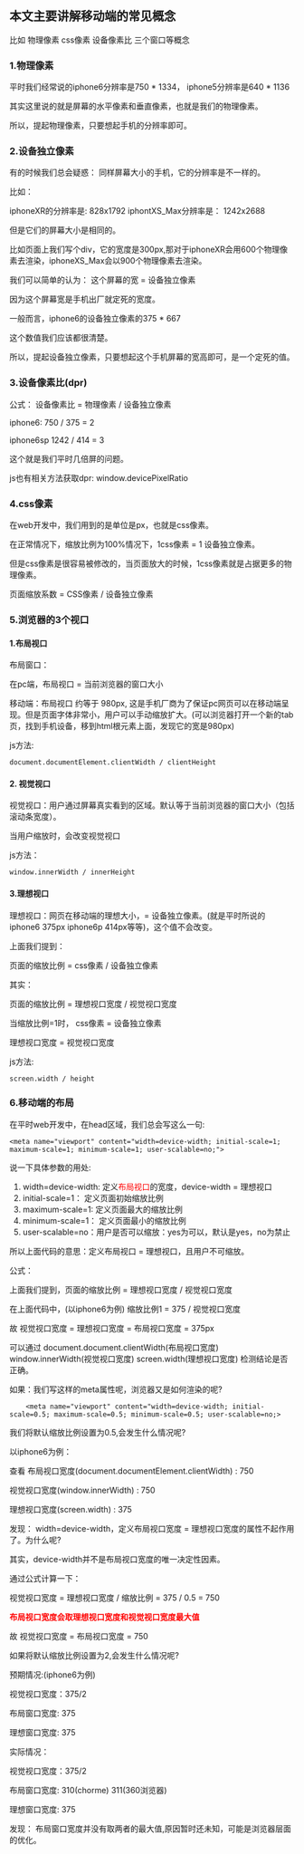 ## 本文主要讲解移动端的常见概念

比如 物理像素 css像素 设备像素比 三个窗口等概念

### 1.物理像素

平时我们经常说的iphone6分辨率是750 * 1334， iphone5分辨率是640 * 1136

其实这里说的就是屏幕的水平像素和垂直像素，也就是我们的物理像素。

所以，提起物理像素，只要想起手机的分辨率即可。

### 2.设备独立像素

有的时候我们总会疑惑： 同样屏幕大小的手机，它的分辨率是不一样的。

比如：

iphoneXR的分辨率是: 828x1792
iphontXS_Max分辨率是：  1242x2688

但是它们的屏幕大小是相同的。

比如页面上我们写个div，它的宽度是300px,那对于iphoneXR会用600个物理像素去渲染，iphoneXS_Max会以900个物理像素去渲染。

我们可以简单的认为： 这个屏幕的宽 = 设备独立像素

因为这个屏幕宽是手机出厂就定死的宽度。

一般而言，iphone6的设备独立像素的375 * 667

这个数值我们应该都很清楚。

所以，提起设备独立像素，只要想起这个手机屏幕的宽高即可，是一个定死的值。

### 3.设备像素比(dpr)

公式： 设备像素比 = 物理像素 / 设备独立像素

iphone6: 750 / 375 = 2

iphone6sp 1242 / 414 = 3

这个就是我们平时几倍屏的问题。

js也有相关方法获取dpr: window.devicePixelRatio

### 4.css像素

在web开发中，我们用到的是单位是px，也就是css像素。

在正常情况下，缩放比例为100%情况下，1css像素 = 1 设备独立像素。

但是css像素是很容易被修改的，当页面放大的时候，1css像素就是占据更多的物理像素。

页面缩放系数 = CSS像素 / 设备独立像素


### 5.浏览器的3个视口

#### 1.布局视口

布局窗口：

在pc端，布局视口 = 当前浏览器的窗口大小

移动端：布局视口 约等于  980px, 这是手机厂商为了保证pc网页可以在移动端呈现。但是页面字体非常小，用户可以手动缩放扩大。(可以浏览器打开一个新的tab页，找到手机设备，移到html根元素上面，发现它的宽是980px)

js方法: 
```
document.documentElement.clientWidth / clientHeight
```

#### 2. 视觉视口

视觉视口：用户通过屏幕真实看到的区域。默认等于当前浏览器的窗口大小（包括滚动条宽度）。

当用户缩放时，会改变视觉视口

js方法：
```
window.innerWidth / innerHeight
```


#### 3.理想视口

理想视口：网页在移动端的理想大小，= 设备独立像素。(就是平时所说的iphone6 375px iphone6p 414px等等)，这个值不会改变。

上面我们提到：

页面的缩放比例 = css像素 / 设备独立像素

其实：

页面的缩放比例 = 理想视口宽度 / 视觉视口宽度

当缩放比例=1时， css像素 = 设备独立像素

理想视口宽度 = 视觉视口宽度

js方法:
```
screen.width / height
```

### 6.移动端的布局

在平时web开发中，在head区域，我们总会写这么一句:

```
<meta name="viewport" content="width=device-width; initial-scale=1; maximum-scale=1; minimum-scale=1; user-scalable=no;">
```
说一下具体参数的用处:

1. width=device-width: 定义<font color="#f00">布局视口</font>的宽度，device-width = 理想视口
2. initial-scale=1： 定义页面初始缩放比例
3. maximum-scale=1: 定义页面最大的缩放比例
4. minimum-scale=1： 定义页面最小的缩放比例
5. user-scalable=no：用户是否可以缩放：yes为可以，默认是yes，no为禁止

所以上面代码的意思：定义布局视口 = 理想视口，且用户不可缩放。

公式：

上面我们提到，页面的缩放比例 = 理想视口宽度 / 视觉视口宽度

在上面代码中，(以iphone6为例) 缩放比例1 = 375 / 视觉视口宽度

故 视觉视口宽度 = 理想视口宽度 = 布局视口宽度 = 375px

可以通过 document.document.clientWidth(布局视口宽度) window.innerWidth(视觉视口宽度) screen.width(理想视口宽度) 检测结论是否正确。


如果：我们写这样的meta属性呢，浏览器又是如何渲染的呢?
```
    <meta name="viewport" content="width=device-width; initial-scale=0.5; maximum-scale=0.5; minimum-scale=0.5; user-scalable=no;>
```
我们将默认缩放比例设置为0.5,会发生什么情况呢?

以iphone6为例：

查看 布局视口宽度(document.documentElement.clientWidth) : 750

视觉视口宽度(window.innerWidth) : 750

理想视口宽度(screen.width) : 375

发现： width=device-width，定义布局视口宽度 = 理想视口宽度的属性不起作用了。为什么呢?

其实，device-width并不是布局视口宽度的唯一决定性因素。

通过公式计算一下：

视觉视口宽度 = 理想视口宽度 / 缩放比例 = 375 / 0.5 = 750

**<font color="#f00">布局视口宽度会取理想视口宽度和视觉视口宽度最大值</font>**

故 视觉视口宽度 = 布局视口宽度 = 750


如果将默认缩放比例设置为2,会发生什么情况呢?

预期情况:(iphone6为例)

视觉视口宽度：375/2 

布局窗口宽度: 375

理想窗口宽度: 375

实际情况： 

视觉视口宽度：375/2 

布局窗口宽度: 310(chorme) 311(360浏览器)

理想窗口宽度: 375

发现： 布局窗口宽度并没有取两者的最大值,原因暂时还未知，可能是浏览器层面的优化。







